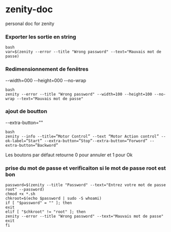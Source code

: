 # zenity-doc
personal doc for zenity

### Exporter les sortie en string
```
bash
var=$(zenity --error --title "Wrong password" --text="Mauvais mot de passe)

```

### Redimensionnement de fenêtres

--width=000 --height=000 --no-wrap

```
bash
zenity --error --title "Wrong password" --width=100 --height=100 --no-wrap --text="Mauvais mot de passe"
```
### ajout de boutton

--extra-button=""


```
bash
zenity --info --title=”Motor Control” --text “Motor Action control” --ok-label=”Start” --extra-button=”Stop”--extra-button=”Forword” --extra-button=”Backword”
```
Les boutons par défaut retourne 0 pour annuler et 1 pour Ok 


### prise du mot de passe et verificaiton si le mot de passe root est bon
```
password=$(zenity --title "Password" --text="Entrez votre mot de passe root" --password)
chmod +x *.sh
chkroot=$(echo $password | sudo -S whoami)
if [ "$password" = "" ]; then
exit
elif [ "$chkroot" != "root" ]; then
zenity --error --title "Wrong password" --text="Mauvais mot de passe"
exit
fi
```
